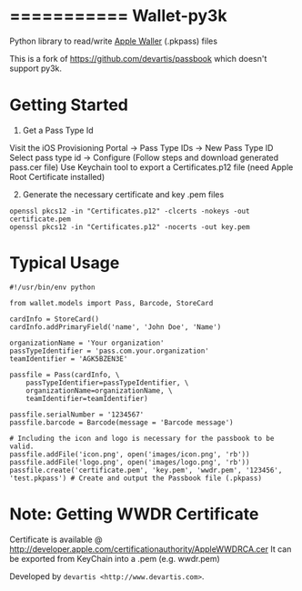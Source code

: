 ===========
Wallet-py3k
===========

Python library to read/write [Apple Waller](http://developer.apple.com/library/ios/#documentation/UserExperience/Conceptual/PassKit_PG/Chapters/Introduction.html#//apple_ref/doc/uid/TP40012195-CH1-SW1) (.pkpass) files

This is a fork of https://github.com/devartis/passbook which doesn't support py3k.

Getting Started
===============

1. Get a Pass Type Id

Visit the iOS Provisioning Portal -> Pass Type IDs -> New Pass Type ID
Select pass type id -> Configure (Follow steps and download generated pass.cer file)
Use Keychain tool to export a Certificates.p12 file (need Apple Root Certificate installed)

2. Generate the necessary certificate and key .pem files

```
openssl pkcs12 -in "Certificates.p12" -clcerts -nokeys -out certificate.pem
openssl pkcs12 -in "Certificates.p12" -nocerts -out key.pem
```

Typical Usage
=============

    #!/usr/bin/env python

    from wallet.models import Pass, Barcode, StoreCard

    cardInfo = StoreCard()
    cardInfo.addPrimaryField('name', 'John Doe', 'Name')

    organizationName = 'Your organization'
    passTypeIdentifier = 'pass.com.your.organization'
    teamIdentifier = 'AGK5BZEN3E'

    passfile = Pass(cardInfo, \
        passTypeIdentifier=passTypeIdentifier, \
        organizationName=organizationName, \
        teamIdentifier=teamIdentifier)

    passfile.serialNumber = '1234567'
    passfile.barcode = Barcode(message = 'Barcode message')

    # Including the icon and logo is necessary for the passbook to be valid.
    passfile.addFile('icon.png', open('images/icon.png', 'rb'))
    passfile.addFile('logo.png', open('images/logo.png', 'rb'))
    passfile.create('certificate.pem', 'key.pem', 'wwdr.pem', '123456', 'test.pkpass') # Create and output the Passbook file (.pkpass)

Note: Getting WWDR Certificate
==============================

Certificate is available @ http://developer.apple.com/certificationauthority/AppleWWDRCA.cer
It can be exported from KeyChain into a .pem (e.g. wwdr.pem)

Developed by `devartis <http://www.devartis.com>`.
